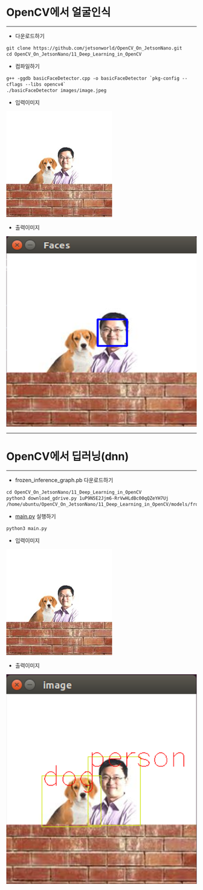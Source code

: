 # OpenCV에서 얼굴인식
***
* 다운로드하기
```
git clone https://github.com/jetsonworld/OpenCV_On_JetsonNano.git
cd OpenCV_On_JetsonNano/11_Deep_Learning_in_OpenCV
```

* 컴파일하기
```
g++ -ggdb basicFaceDetector.cpp -o basicFaceDetector `pkg-config --cflags --libs opencv4`
./basicFaceDetector images/image.jpeg
```
* 입력이미지

![image.jpeg](https://raw.githubusercontent.com/jetsonworld/OpenCV_On_JetsonNano/master/11_Deep_Learning_in_OpenCV/images/image.jpeg)

* 출력이미지

![basicFaceDetector.png](https://raw.githubusercontent.com/jetsonworld/OpenCV_On_JetsonNano/master/11_Deep_Learning_in_OpenCV/basicFaceDetector.png)

***
# OpenCV에서 딥러닝(dnn)  
***
* frozen_inference_graph.pb 다운로드하기
```
cd OpenCV_On_JetsonNano/11_Deep_Learning_in_OpenCV
python3 download_gdrive.py 1uP9N5E2Jjm6-RrVwHLdBc00qQZeYH7Uj /home/ubuntu/OpenCV_On_JetsonNano/11_Deep_Learning_in_OpenCV/models/frozen_inference_graph.pb
```

* [main.py](https://raw.githubusercontent.com/jetsonworld/OpenCV_On_JetsonNano/master/11_Deep_Learning_in_OpenCV/main.py) 실행하기

```
python3 main.py
```
* 입력이미지

![image.jpeg](https://raw.githubusercontent.com/jetsonworld/OpenCV_On_JetsonNano/master/11_Deep_Learning_in_OpenCV/images/image.jpeg)

* 출력이미지

![main.png](https://raw.githubusercontent.com/jetsonworld/OpenCV_On_JetsonNano/master/11_Deep_Learning_in_OpenCV/main.png)
